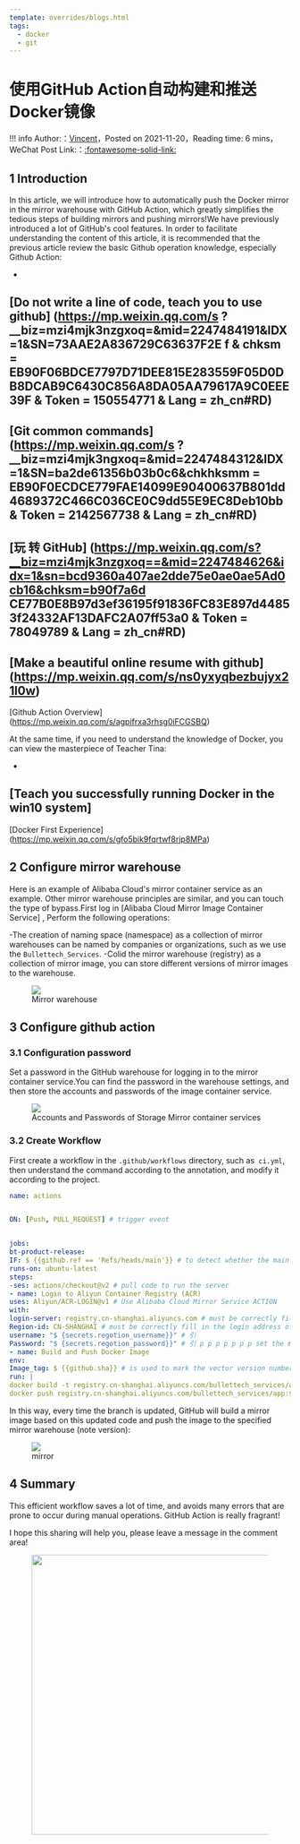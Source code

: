 ```yaml
---
template: overrides/blogs.html
tags:
  - docker
  - git
---
```


# 使用GitHub Action自动构建和推送Docker镜像

!!! info
    Author:：[Vincent](https://github.com/Realvincentyuan)，Posted on 2021-11-20，Reading time: 6 mins，WeChat Post Link:：[:fontawesome-solid-link:](https://mp.weixin.qq.com/s/BCzu346DvNga84vEUXUbTQ)

## 1 Introduction


In this article, we will introduce how to automatically push the Docker mirror in the mirror warehouse with GitHub Action, which greatly simplifies the tedious steps of building mirrors and pushing mirrors!We have previously introduced a lot of GitHub's cool features. In order to facilitate understanding the content of this article, it is recommended that the previous article review the basic Github operation knowledge, especially Github Action:


-
[Do not write a line of code, teach you to use github] (https://mp.weixin.qq.com/s ?__biz=mzi4mjk3nzgxoq=&mid=2247484191&IDX=1&SN=73AAE2A836729C63637F2E f & chksm = EB90F06BDCE7797D71DEE815E283559F05D0DB8DCAB9C6430C856A8DA05AA79617A9C0EEE39F & Token = 150554771 & Lang = zh_cn#RD)
-
[Git common commands] (https://mp.weixin.qq.com/s ?__biz=mzi4mjk3ngxoq=&mid=2247484312&IDX=1&SN=ba2de61356b03b0c6&chkhksmm = EB90F0ECDCE779FAE14099E90400637B801dd4689372C466C036CE0C9dd55E9EC8Deb10bb & Token = 2142567738 & Lang = zh_cn#RD)
-
[玩 转 GitHub] (https://mp.weixin.qq.com/s?__biz=mzi4mjk3nzgxoq==&mid=2247484626&idx=1&sn=bcd9360a407ae2dde75e0ae0ae5Ad0cb16&chksm=b90f7a6d CE77B0E8B97d3ef36195f91836FC83E897d44853f24332AF13DAFC2A07ff53a0 & Token = 78049789 & Lang = zh_cn#RD)
-
[Make a beautiful online resume with github] (https://mp.weixin.qq.com/s/ns0yxyqbezbujyx21l0w)
-
[Github Action Overview] (https://mp.weixin.qq.com/s/agpifrxa3rhsg0iFCGSBQ)


At the same time, if you need to understand the knowledge of Docker, you can view the masterpiece of Teacher Tina:


-
[Teach you successfully running Docker in the win10 system]
-
[Docker First Experience] (https://mp.weixin.qq.com/s/gfo5bik9fqrtwf8rjp8MPa)


## 2 Configure mirror warehouse


Here is an example of Alibaba Cloud's mirror container service as an example. Other mirror warehouse principles are similar, and you can touch the type of bypass.First log in
[Alibaba Cloud Mirror Image Container Service]
, Perform the following operations:


-The creation of naming space (namespace) as a collection of mirror warehouses can be named by companies or organizations, such as we use the `Bullettech_Services`.
-Colid the mirror warehouse (registry) as a collection of mirror image, you can store different versions of mirror images to the warehouse.


<figure>
  <img src="https://cdn.jsdelivr.net/gh/BulletTech2021/Pics/img/registry.png"  />

<figcaption> Mirror warehouse </figcaption>
</figure>


## 3 Configure github action


### 3.1 Configuration password


Set a password in the GitHub warehouse for logging in to the mirror container service.You can find the password in the warehouse settings, and then store the accounts and passwords of the image container service.


<figure>
  <img src="https://cdn.jsdelivr.net/gh/BulletTech2021/Pics/img/secrets.png"  />

<FIGCAPTION> Accounts and Passwords of Storage Mirror container services </figcaption>
</figure>


### 3.2 Create Workflow


First create a workflow in the `.github/workflows` directory, such as` ci.yml`, then understand the command according to the annotation, and modify it according to the project.


```yml
name: actions


ON: [Push, PULL_REQUEST] # trigger event


jobs:
bt-product-release:
IF: $ {{github.ref == 'Refs/heads/main'}} # to detect whether the main branch is updated
runs-on: ubuntu-latest
steps:
-ses: actions/checkout@v2 # pull code to run the server
- name: Login to Aliyun Container Registry (ACR)
uses: Aliyun/ACR-LOGIN@v1 # Use Alibaba Cloud Mirror Service ACTION
with:
login-server: registry.cn-shanghai.aliyuncs.com # must be correctly fill in the login address of the mirror container service
Region-id: CN-SHANGHAI # must be correctly fill in the login address of the mirror container service
username: "$ {secrets.regotion_username}}" # 引
Password: "$ {secrets.regotion_password}}" # 引 p p p p p p p set the mirror container service password
- name: Build and Push Docker Image
env:
Image_tag: $ {{github.sha}} # is used to mark the vector version number
run: |
docker build -t registry.cn-shanghai.aliyuncs.com/bullettech_services/app:$IMAGE_TAG .
docker push registry.cn-shanghai.aliyuncs.com/bullettech_services/app:$IMAGE_TAG
```


In this way, every time the branch is updated, GitHub will build a mirror image based on this updated code and push the image to the specified mirror warehouse (note version):


<figure>
  <img src="https://cdn.jsdelivr.net/gh/BulletTech2021/Pics/img/images.png"  />

<figcaption> mirror </figcaption>
</figure>


## 4 Summary


This efficient workflow saves a lot of time, and avoids many errors that are prone to occur during manual operations. GitHub Action is really fragrant!


I hope this sharing will help you, please leave a message in the comment area!


<figure>
  <img src="https://cdn.jsdelivr.net/gh/BulletTech2021/Pics/2021-6-14/1623639526512-1080P%20(Full%20HD)%20-%20Tail%20Pic.png" width="500" />

</figure>